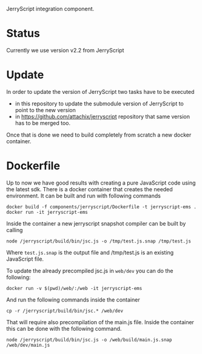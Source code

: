 JerryScript integration component.

Status
======
Currently we use version v2.2 from JerryScript

Update
======

In order to update the version of JerryScript two tasks have to be executed
- in this repository to update the submodule version of JerryScript to point to the new version
- in https://github.com/attachix/jerryscript repository that same version has to be merged too.

Once that is done we need to build completely from scratch a new docker container.

Dockerfile
===========
Up to now we have good results with creating a pure JavaScript code using the latest sdk.
There is a docker container that creates the needed environment.
It can be built and run  with following commands

    docker build -f components/jerryscript/Dockerfile -t jerryscript-ems .
    docker run -it jerryscript-ems

Inside the container a new jerryscript snapshot compiler can be built by calling

    node /jerryscript/build/bin/jsc.js -o /tmp/test.js.snap /tmp/test.js

Where `test.js.snap` is the output file and /tmp/test.js is an existing JavaScript file.

To update the already precompiled jsc.js in `web/dev` you can do the following:

    docker run -v $(pwd)/web/:/web -it jerryscript-ems

And run the following commands inside the container

    cp -r /jerryscript/build/bin/jsc.* /web/dev

That will require also precompilation of the main.js file.
Inside the container this can be done with the following command.

    node /jerryscript/build/bin/jsc.js -o /web/build/main.js.snap /web/dev/main.js



